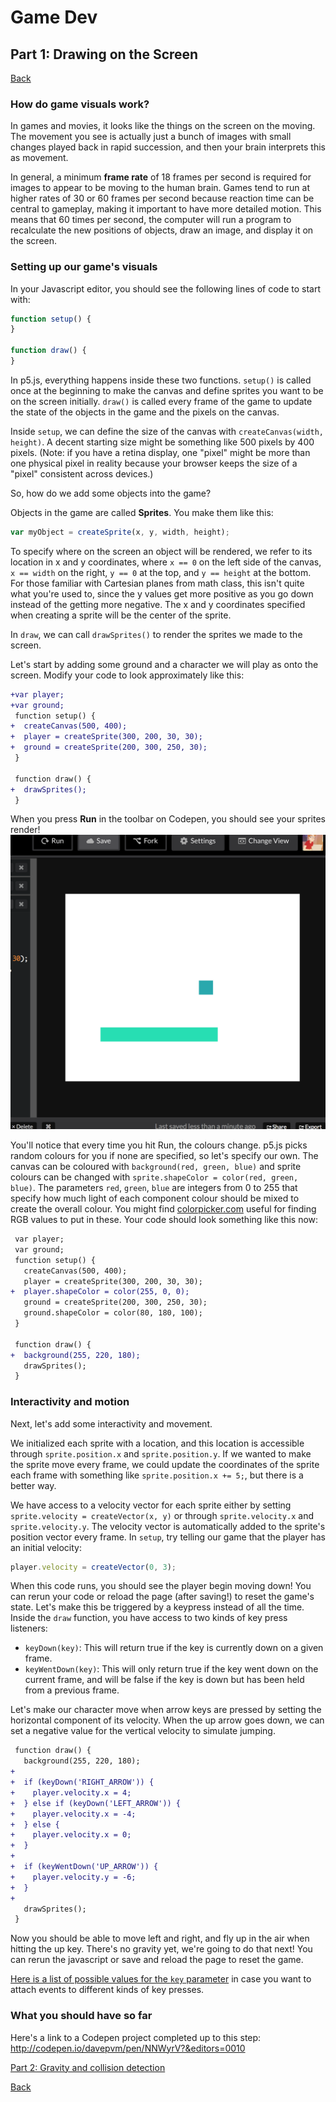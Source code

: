 # Game Dev
## Part 1: Drawing on the Screen
<a href="README.md#Instructions">Back</a>

### How do game visuals work?

In games and movies, it looks like the things on the screen on the moving. The movement you see is actually just a bunch of images with small changes played back in rapid succession, and then your brain interprets this as movement.

In general, a minimum **frame rate** of 18 frames per second is required for images to appear to be moving to the human brain. Games tend to run at higher rates of 30 or 60 frames per second because reaction time can be central to gameplay, making it important to have more detailed motion. This means that 60 times per second, the computer will run a program to recalculate the new positions of objects, draw an image, and display it on the screen.

### Setting up our game's visuals

In your Javascript editor, you should see the following lines of code to start with:

```js
function setup() {
}

function draw() {
}
```

In p5.js, everything happens inside these two functions. `setup()` is called once at the beginning to make the canvas and define sprites you want to be on the screen initially. `draw()` is called every frame of the game to update the state of the objects in the game and the pixels on the canvas.

Inside `setup`, we can define the size of the canvas with `createCanvas(width, height)`. A decent starting size might be something like 500 pixels by 400 pixels. (Note: if you have a retina display, one "pixel" might be more than one physical pixel in reality because your browser keeps the size of a "pixel" consistent across devices.)

So, how do we add some objects into the game?

Objects in the game are called **Sprites**. You make them like this:
```js
var myObject = createSprite(x, y, width, height);
```

To specify where on the screen an object will be rendered, we refer to its location in x and y coordinates, where `x == 0` on the left side of the canvas, `x == width` on the right, `y == 0` at the top, and `y == height` at the bottom. For those familiar with Cartesian planes from math class, this isn't quite what you're used to, since the y values get more positive as you go down instead of the getting more negative. The x and y coordinates specified when creating a sprite will be the center of the sprite.

In `draw`, we can call `drawSprites()` to render the sprites we made to the screen.

Let's start by adding some ground and a character we will play as onto the screen. Modify your code to look approximately like this:

```diff
+var player;
+var ground;
 function setup() {
+  createCanvas(500, 400);
+  player = createSprite(300, 200, 30, 30);
+  ground = createSprite(200, 300, 250, 30);
 }
 
 function draw() {
+  drawSprites();
 }
```

When you press **Run** in the toolbar on Codepen, you should see your sprites render!
<img src="screenshots/1-sprites.png" />

You'll notice that every time you hit Run, the colours change. p5.js picks random colours for you if none are specified, so let's specify our own. The canvas can be coloured with `background(red, green, blue)` and sprite colours can be changed with `sprite.shapeColor = color(red, green, blue)`. The parameters `red`, `green`, `blue` are integers from 0 to 255 that specify how much light of each component colour should be mixed to create the overall colour. You might find <a href="http://www.colorpicker.com" target="_blank">colorpicker.com</a> useful for finding RGB values to put in these. Your code should look something like this now:

```diff
 var player;
 var ground;
 function setup() {
   createCanvas(500, 400);
   player = createSprite(300, 200, 30, 30);
+  player.shapeColor = color(255, 0, 0);
   ground = createSprite(200, 300, 250, 30);
   ground.shapeColor = color(80, 180, 100);
 }

 function draw() {
+  background(255, 220, 180);
   drawSprites();
 }
```

### Interactivity and motion

Next, let's add some interactivity and movement.

We initialized each sprite with a location, and this location is accessible through `sprite.position.x` and `sprite.position.y`. If we wanted to make the sprite move every frame, we could update the coordinates of the sprite each frame with something like `sprite.position.x += 5;`, but there is a better way.

We have access to a velocity vector for each sprite either by setting `sprite.velocity = createVector(x, y)` or through `sprite.velocity.x` and `sprite.velocity.y`. The velocity vector is automatically added to the sprite's position vector every frame. In `setup`, try telling our game that the player has an initial velocity:

```js
player.velocity = createVector(0, 3);
```

When this code runs, you should see the player begin moving down! You can rerun your code or reload the page (after saving!) to reset the game's state. Let's make this be triggered by a keypress instead of all the time. Inside the `draw` function, you have access to two kinds of key press listeners:

- `keyDown(key)`: This will return true if the key is currently down on a given frame.
- `keyWentDown(key)`: This will only return true if the key went down on the current frame, and will be false if the key is down but has been held from a previous frame.

Let's make our character move when arrow keys are pressed by setting the horizontal component of its velocity. When the up arrow goes down, we can set a negative value for the vertical velocity to simulate jumping.

```diff
 function draw() {
   background(255, 220, 180);
+  
+  if (keyDown('RIGHT_ARROW')) {
+    player.velocity.x = 4;
+  } else if (keyDown('LEFT_ARROW')) {
+    player.velocity.x = -4;
+  } else {
+    player.velocity.x = 0;
+  }
+  
+  if (keyWentDown('UP_ARROW')) {
+    player.velocity.y = -6;
+  }
+  
   drawSprites();
 }
```

Now you should be able to move left and right, and fly up in the air when hitting the up key. There's no gravity yet, we're going to do that next! You can rerun the javascript or save and reload the page to reset the game.

<a href="https://github.com/molleindustria/p5.play/blob/965e2fc5af0335f0abd6ca362ca70dc205c8f40c/lib/p5.play.js#L502-L593" target="_blank">Here is a list of possible values for the `key` parameter</a> in case you want to attach events to different kinds of key presses.

### What you should have so far
Here's a link to a Codepen project completed up to this step: http://codepen.io/davepvm/pen/NNWyrV?&editors=0010

<a href="part2.md">Part 2: Gravity and collision detection</a>

<a href="README.md#Instructions">Back</a>
